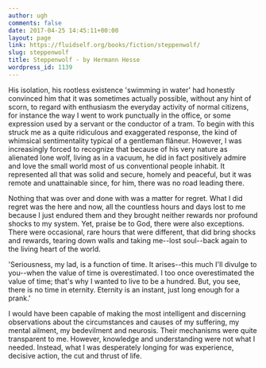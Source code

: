 ```yaml
---
author: ugh
comments: false
date: 2017-04-25 14:45:11+00:00
layout: page
link: https://fluidself.org/books/fiction/steppenwolf/
slug: steppenwolf
title: Steppenwolf - by Hermann Hesse
wordpress_id: 1139
---
```


His isolation, his rootless existence 'swimming in water' had honestly convinced him that it was sometimes  actually possible, without any hint of scorn, to regard with enthusiasm the everyday activity of normal citizens, for instance the way I went to work punctually in the office, or some expression used by a servant or the conductor of a tram. To begin with this struck me as a quite ridiculous and exaggerated response, the kind of whimsical sentimentality typical of a gentleman flâneur. However, I was increasingly forced to recognize that because of his very nature as alienated lone wolf, living as in a vacuum, he did in fact positively admire and love the small world most of us conventional people inhabit. It represented all that was solid and secure, homely and peaceful, but it was remote and unattainable since, for him, there was no road leading there.
 
Nothing that was over and done with was a matter for regret. What I did regret was the here and now, all the countless hours and days lost to me because I just endured them and they brought neither rewards nor profound shocks to my system. Yet, praise be to God, there were also exceptions. There were occasional, rare hours that were different, that did bring shocks and rewards, tearing down walls and taking me--lost soul--back again to the living heart of the world.
 
'Seriousness, my lad, is a function of time. It arises--this much I'll divulge to you--when the value of time is overestimated. I too once overestimated the value of time; that's why I wanted to live to be a hundred. But, you see, there is no time in eternity. Eternity is an instant, just long enough for a prank.'
 
I would have been capable of making the most intelligent and discerning observations about the circumstances and causes of my suffering, my mental ailment, my bedevilment and neurosis. Their mechanisms were quite transparent to me. However, knowledge and understanding were not what I needed. Instead, what I was desperately longing for was experience, decisive action, the cut and thrust of life.

